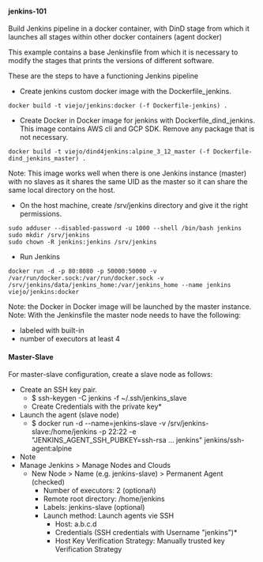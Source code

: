 #### jenkins-101

Build Jenkins pipeline in a docker container, with DinD stage from which it launches all stages within other docker containers (agent docker)

This example contains a base Jenkinsfile from which it is necessary to modify the stages that prints the versions of different software.

These are the steps to have a functioning Jenkins pipeline

+ Create jenkins custom docker image with the Dockerfile_jenkins.
```
docker build -t viejo/jenkins:docker (-f Dockerfile-jenkins) .

```

+ Create Docker in Docker image for jenkins with Dockerfile_dind_jenkins. This image contains AWS cli and GCP SDK. Remove any package that is not necessary.
```
docker build -t viejo/dind4jenkins:alpine_3_12_master (-f Dockerfile-dind_jenkins_master) .
```

Note: This image works well when there is one Jenkins instance (master) with no slaves as it shares the same UID as the master so it can share the same local directory on the host.

+ On the host machine, create /srv/jenkins directory and give it the right permissions.
```
sudo adduser --disabled-password -u 1000 --shell /bin/bash jenkins
sudo mkdir /srv/jenkins
sudo chown -R jenkins:jenkins /srv/jenkins
```

+ Run Jenkins
```
docker run -d -p 80:8080 -p 50000:50000 -v /var/run/docker.sock:/var/run/docker.sock -v /srv/jenkins/data/jenkins_home:/var/jenkins_home --name jenkins viejo/jenkins:docker
```

Note: the Docker in Docker image will be launched by the master instance.
Note: With the Jenkinsfile the master node needs to have the following:
+ labeled with built-in
+ number of executors at least 4

#### Master-Slave

For master-slave configuration, create a slave node as follows:
+ Create an SSH key pair.
  + $ ssh-keygen -C jenkins -f ~/.ssh/jenkins_slave
  + Create Credentials with the private key*
+ Launch the agent (slave node)
  + $ docker run -d --name=jenkins-slave -v /srv/jenkins-slave:/home/jenkins -p 22:22 -e "JENKINS_AGENT_SSH_PUBKEY=ssh-rsa ... jenkins" jenkins/ssh-agent:alpine
+ Note
+ Manage Jenkins > Manage Nodes and Clouds
  + New Node > Name (e.g. jenkins-slave) > Permanent Agent (checked)
    + Number of executors: 2 (optionañ)
    + Remote root directory: /home/jenkins
    + Labels: jenkins-slave (optional)
    + Launch method: Launch agents vie SSH
      + Host: a.b.c.d
      + Credentials (SSH credentials with Username "jenkins")*
      + Host Key Verification Strategy: Manually trusted key Verification Strategy